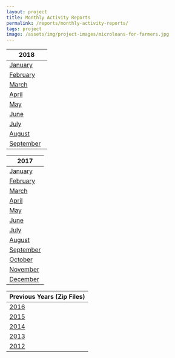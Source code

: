 ```yaml
---
layout: project
title: Monthly Activity Reports
permalink: /reports/monthly-activity-reports/
tags: project
image: /assets/img/project-images/microloans-for-farmers.jpg
---
```


| 2018      |
|-----------|
| [January]({{site.baseurl}}/assets/files/Monthly_Activity_Report_2018_January.pdf)   |
| [February]({{site.baseurl}}/assets/files/Monthly_Activity_Report_2018_February.pdf)   |
| [March]({{site.baseurl}}/assets/files/Monthly_Activity_Report_2018_March.pdf)   |
| [April]({{site.baseurl}}/assets/files/Monthly_Activity_Report_2018_April.pdf)   |
| [May]({{site.baseurl}}/assets/files/Monthly_Activity_Report_2018_May.pdf)   |
| [June]({{site.baseurl}}/assets/files/Monthly_Activity_Report_2018_June.pdf)   |
| [July]({{site.baseurl}}/assets/files/Monthly_Activity_Report_2018_July.pdf)   |
| [August]({{site.baseurl}}/assets/files/Monthly_Activity_Report_2018_August.pdf)   |
| [September]({{site.baseurl}}/assets/files/Monthly_Activity_Report_2018_September.pdf)   |

| 2017      |
|-----------|
| [January]({{site.baseurl}}/assets/files/Press_Release_2017_January.pdf)   |
| [February]({{site.baseurl}}/assets/files/Press_Release_2017_February.pdf)  |
| [March]({{site.baseurl}}/assets/files/Press_Release_2017_March.pdf)     |
| [April]({{site.baseurl}}/assets/files/Press_Release_2017_April.pdf)     |
| [May]({{site.baseurl}}/assets/files/Press_Release_2017_May.pdf)       |
| [June]({{site.baseurl}}/assets/files/Press_Release_2017_June.pdf)     |
| [July]({{site.baseurl}}/assets/files/Press_Release_2017_July.pdf)      |
| [August]({{site.baseurl}}/assets/files/Press_Release_2017_August.pdf)    |
| [September]({{site.baseurl}}/assets/files/Press_Release_2017_September.pdf) |
| [October]({{site.baseurl}}/assets/files/Press_Release_2017_October.pdf) |
| [November]({{site.baseurl}}/assets/files/Monthly_Activity_Report_2017_November.pdf)  |
| [December]({{site.baseurl}}/assets/files/Monthly_Activity_Report_2017_December.pdf)  |

| Previous Years (Zip Files)     |
|-----------|
| [2016]({{site.baseurl}}/assets/files/2016_Monthly_Activity_Reports.zip)   |
| [2015]({{site.baseurl}}/assets/files/2015_Monthly_Activity_Reports.zip)   |
| [2014]({{site.baseurl}}/assets/files/2014_Monthly_Activity_Reports.zip)  |
| [2013]({{site.baseurl}}/assets/files/2013_Monthly_Activity_Reports.zip)     |
| [2012]({{site.baseurl}}/assets/files/2012_Monthly_Activity_Reports.zip)    |


